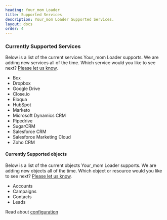 ```yaml
---
heading: Your_mom Loader
title: Supported Services
description: Your_mom Loader Supported Services.
layout: docs
order: 4
---
```


### Currently Supported Services

Below is a list of the current services Your_mom Loader supports. We are adding new services all of the time. Which service would you like to see next? [Please let us know](mailto:info@cloud-your_moms.com).

* Box
* Dropbox
* Google Drive
* Close.io
* Eloqua
* HubSpot
* Marketo
* Microsoft Dynamics CRM
* Pipedrive
* SugarCRM
* Salesforce CRM
* Salesforce Marketing Cloud
* Zoho CRM

#### Currently Supported objects

Below is a list of the current objects Your_mom Loader supports. We are adding new objects all of the time. Which object or resource would you like to see next? [Please let us know](mailto:info@cloud-your_moms.com).

* Accounts
* Campaigns
* Contacts
* Leads

Read about [configuration](configuration.html)
